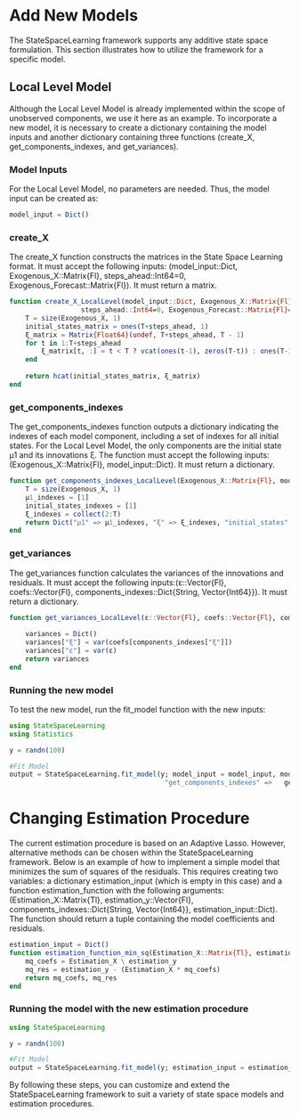 # Add New Models

The StateSpaceLearning framework supports any additive state space formulation. This section illustrates how to utilize the framework for a specific model.

## Local Level Model

Although the Local Level Model is already implemented within the scope of unobserved components, we use it here as an example. To incorporate a new model, it is necessary to create a dictionary containing the model inputs and another dictionary containing three functions (create\_X, get\_components\_indexes, and get\_variances).

### Model Inputs
For the Local Level Model, no parameters are needed. Thus, the model input can be created as:

```julia
model_input = Dict()
```

### create\_X
The create\_X function constructs the matrices in the State Space Learning format. It must accept the following inputs: (model\_input::Dict, Exogenous\_X::Matrix{Fl}, steps\_ahead::Int64=0, Exogenous\_Forecast::Matrix{Fl}). It must return a matrix.

```julia
function create_X_LocalLevel(model_input::Dict, Exogenous_X::Matrix{Fl},
                  steps_ahead::Int64=0, Exogenous_Forecast::Matrix{Fl}=zeros(steps_ahead, size(Exogenous_X, 2))) where Fl
    T = size(Exogenous_X, 1)
    initial_states_matrix = ones(T+steps_ahead, 1)
    ξ_matrix = Matrix{Float64}(undef, T+steps_ahead, T - 1)
    for t in 1:T+steps_ahead
        ξ_matrix[t, :] = t < T ? vcat(ones(t-1), zeros(T-t)) : ones(T-1)
    end
    
    return hcat(initial_states_matrix, ξ_matrix)
end
```

### get\_components\_indexes
The get\_components\_indexes function outputs a dictionary indicating the indexes of each model component, including a set of indexes for all initial states. For the Local Level Model, the only components are the initial state μ1 and its innovations ξ. The function must accept the following inputs: (Exogenous\_X::Matrix{Fl}, model\_input::Dict). It must return a dictionary.

```julia
function get_components_indexes_LocalLevel(Exogenous_X::Matrix{Fl}, model_input::Dict)::Dict where Fl
    T = size(Exogenous_X, 1)
    μ1_indexes = [1]
    initial_states_indexes = [1]
    ξ_indexes = collect(2:T)
    return Dict("μ1" => μ1_indexes, "ξ" => ξ_indexes, "initial_states" => initial_states_indexes)
end
```
### get\_variances
The get\_variances function calculates the variances of the innovations and residuals. It must accept the following inputs:(ε::Vector{Fl}, coefs::Vector{Fl}, components\_indexes::Dict{String, Vector{Int64}}). It must return a dictionary.

```julia
function get_variances_LocalLevel(ε::Vector{Fl}, coefs::Vector{Fl}, components_indexes::Dict{String, Vector{Int64}})::Dict where Fl
    
    variances = Dict()
    variances["ξ"] = var(coefs[components_indexes["ξ"]])
    variances["ε"] = var(ε)
    return variances
end
```

### Running the new model
To test the new model, run the fit\_model function with the new inputs:

```julia
using StateSpaceLearning
using Statistics

y = randn(100)

#Fit Model
output = StateSpaceLearning.fit_model(y; model_input = model_input, model_functions = Dict("create_X" => create_X_LocalLevel, 
                                       "get_components_indexes" =>   get_components_indexes_LocalLevel, "get_variances" => get_variances_LocalLevel))
```

# Changing Estimation Procedure
The current estimation procedure is based on an Adaptive Lasso. However, alternative methods can be chosen within the StateSpaceLearning framework. Below is an example of how to implement a simple model that minimizes the sum of squares of the residuals. This requires creating two variables: a dictionary estimation\_input (which is empty in this case) and a function estimation\_function with the following arguments:(Estimation_X::Matrix{Tl}, estimation\_y::Vector{Fl}, components\_indexes::Dict{String, Vector{Int64}}, estimation\_input::Dict). The function should return a tuple containing the model coefficients and residuals.

```julia
estimation_input = Dict()
function estimation_function_min_sq(Estimation_X::Matrix{Tl}, estimation_y::Vector{Fl}, components_indexes::Dict{String, Vector{Int64}}, estimation_input::Dict) where {Tl, Fl}
    mq_coefs = Estimation_X \ estimation_y
    mq_res = estimation_y - (Estimation_X * mq_coefs)
    return mq_coefs, mq_res
end
```
### Running the model with the new estimation procedure
```julia
using StateSpaceLearning

y = randn(100)

#Fit Model
output = StateSpaceLearning.fit_model(y; estimation_input = estimation_input, estimation_function = estimation_function_min_sq)
```

By following these steps, you can customize and extend the StateSpaceLearning framework to suit a variety of state space models and estimation procedures.